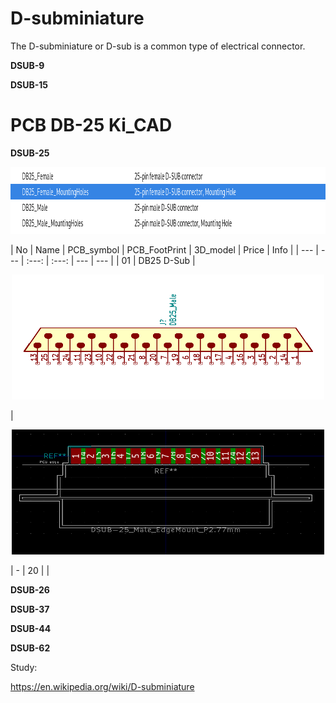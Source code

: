 # D-subminiature
The D-subminiature or D-sub is a common type of electrical connector.



**DSUB-9**

**DSUB-15**


# PCB DB-25 Ki_CAD
**DSUB-25**

<p align="center">
  <img src="PCB_symbol\Type.png" width="972" height="107">
</p>



| No | Name | PCB_symbol | PCB_FootPrint | 3D_model | Price |  Info  |
| --- |  --- | :---: | :---: | --- | --- |
| 01 | DB25 D-Sub |  <p align="center"><img src="PCB_symbol\DB25_M.png" width="500" height="200" ></p> | <p align="center"><img src="PCB_FootPrint_png\DSUB-25_Male_EdgeMount_P2.77mm.png" width="500" height="200"></p> | - | 20 | |






**DSUB-26**

**DSUB-37**

**DSUB-44**

**DSUB-62**















Study:


https://en.wikipedia.org/wiki/D-subminiature
